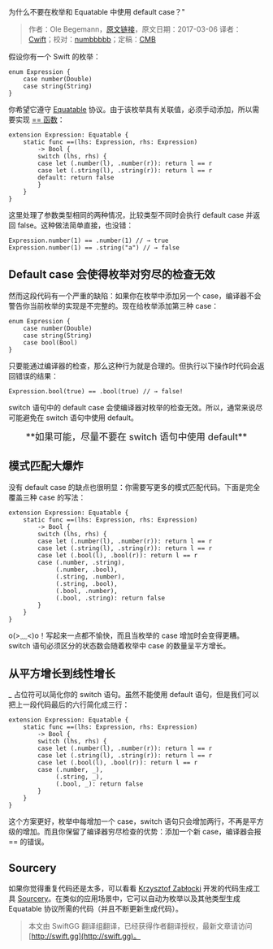 为什么不要在枚举和 Equatable 中使用 default case？"

> 作者：Ole Begemann，[原文链接](https://oleb.net/blog/2017/03/enums-equatable-exhaustiveness/)，原文日期：2017-03-06
> 译者：[Cwift](http://weibo.com/277195544)；校对：[numbbbbb](http://numbbbbb.com/)；定稿：[CMB](https://github.com/chenmingbiao)
  









假设你有一个 Swift 的枚举：

    
    enum Expression {
        case number(Double)
        case string(String)
    }

你希望它遵守 [Equatable](https://developer.apple.com/reference/swift/equatable) 协议。由于该枚举具有关联值，必须手动添加，所以需要实现 [== 函数](https://developer.apple.com/reference/swift/equatable/1539854)：

    
    extension Expression: Equatable {
        static func ==(lhs: Expression, rhs: Expression)
            -> Bool {
            switch (lhs, rhs) {
            case let (.number(l), .number(r)): return l == r
            case let (.string(l), .string(r)): return l == r
            default: return false
            }
        }
    }

这里处理了参数类型相同的两种情况，比较类型不同时会执行 default case 并返回 false。这种做法简单直接，也没错：

    
    Expression.number(1) == .number(1) // → true
    Expression.number(1) == .string("a") // → false



## Default case 会使得枚举对穷尽的检查无效

然而这段代码有一个严重的缺陷：如果你在枚举中添加另一个 case，编译器不会警告你当前枚举的实现是不完整的。现在给枚举添加第三种 case：

    
    enum Expression {
        case number(Double)
        case string(String)
        case bool(Bool)
    }

只要能通过编译器的检查，那么这种行为就是合理的。但执行以下操作时代码会返回错误的结果：

    
    Expression.bool(true) == .bool(true) // → false!

switch 语句中的 default case 会使编译器对枚举的检查无效。所以，通常来说尽可能避免在 switch 语句中使用 default。

<center><font  size=4>**如果可能，尽量不要在 switch 语句中使用 default**</font></center>

## 模式匹配大爆炸

没有 default case 的缺点也很明显：你需要写更多的模式匹配代码。下面是完全覆盖三种 case 的写法：

    
    extension Expression: Equatable {
        static func ==(lhs: Expression, rhs: Expression)
            -> Bool {
            switch (lhs, rhs) {
            case let (.number(l), .number(r)): return l == r
            case let (.string(l), .string(r)): return l == r
            case let (.bool(l), .bool(r)): return l == r
            case (.number, .string),
                 (.number, .bool),
                 (.string, .number),
                 (.string, .bool),
                 (.bool, .number),
                 (.bool, .string): return false
            }
        }
    }

o(>﹏<)o！写起来一点都不愉快，而且当枚举的 case 增加时会变得更糟。switch 语句必须区分的状态数会随着枚举中 case 的数量呈平方增长。

## 从平方增长到线性增长

_ 占位符可以简化你的 switch 语句。虽然不能使用 default 语句，但是我们可以把上一段代码最后的六行简化成三行：

    
    extension Expression: Equatable {
        static func ==(lhs: Expression, rhs: Expression)
            -> Bool {
            switch (lhs, rhs) {
            case let (.number(l), .number(r)): return l == r
            case let (.string(l), .string(r)): return l == r
            case let (.bool(l), .bool(r)): return l == r
            case (.number, _),
                 (.string, _),
                 (.bool, _): return false
            }
        }
    }

这个方案更好，枚举中每增加一个 case，switch 语句只会增加两行，不再是平方级的增加。而且你保留了编译器穷尽检查的优势：添加一个新 case，编译器会报 == 的错误。

## Sourcery

如果你觉得重复代码还是太多，可以看看 [Krzysztof Zabłocki](http://merowing.info) 开发的代码生成工具 [Sourcery](https://github.com/krzysztofzablocki/Sourcery)。在类似的应用场景中，它可以自动为枚举以及其他类型生成 Equatable 协议所需的代码（并且不断更新生成代码）。
> 本文由 SwiftGG 翻译组翻译，已经获得作者翻译授权，最新文章请访问 [http://swift.gg](http://swift.gg)。